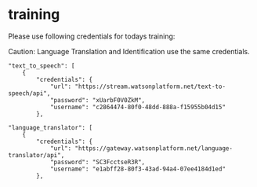 # training

Please use following credentials for todays training:

Caution: Language Translation and Identification use the same credentials.



    "text_to_speech": [
        {
            "credentials": {
                "url": "https://stream.watsonplatform.net/text-to-speech/api",
                "password": "xUarbF0V0ZkM",
                "username": "c2864474-80f0-48dd-888a-f15955b04d15"
            },
          
    "language_translator": [
        {
            "credentials": {
                "url": "https://gateway.watsonplatform.net/language-translator/api",
                "password": "SC3FcctseR3R",
                "username": "e1abff28-80f3-43ad-94a4-07ee4184d1ed"
            },
            
   
        
